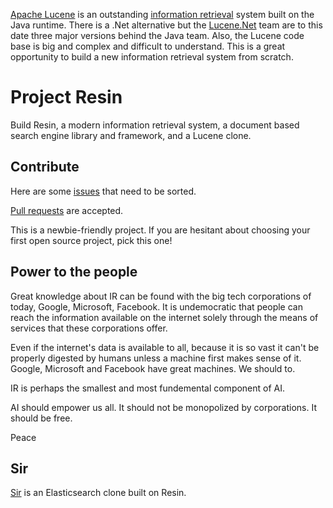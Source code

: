 [Apache Lucene](https://lucene.apache.org/) is an outstanding [information retrieval](https://en.wikipedia.org/wiki/Information_retrieval) system built on the Java runtime. There is a .Net alternative but the [Lucene.Net](https://lucenenet.apache.org/) team are to this date three major versions behind the Java team. Also, the Lucene code base is big and complex and difficult to understand. This is a great opportunity to build a new information retrieval system from scratch.

# Project Resin

Build Resin, a modern information retrieval system, a document based search engine library and framework, and a Lucene clone.

## Contribute

Here are some [issues](https://github.com/kreeben/resin/issues) that need to be sorted.

[Pull requests](https://en.wikipedia.org/wiki/Distributed_version_control#Pull_requests) are accepted.

This is a newbie-friendly project. If you are hesitant about choosing your first open source project, pick this one!

## Power to the people

Great knowledge about IR can be found with the big tech corporations of today, Google, Microsoft, Facebook. It is undemocratic that people can reach the information available on the internet solely through the means of services that these corporations offer.

Even if the internet's data is available to all, because it is so vast it can't be properly digested by humans unless a machine first makes sense of it. Google, Microsoft and Facebook have great machines. We should to.

IR is perhaps the smallest and most fundemental component of AI.

AI should empower us all. It should not be monopolized by corporations. It should be free.

Peace

## Sir

[Sir](https://github.com/kreeben/sir) is an Elasticsearch clone built on Resin.
